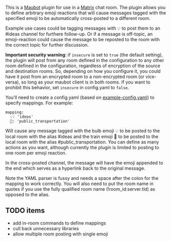 This is a [Maubot](https://github.com/maubot/maubot) plugin for use in a [Matrix](https://matrix.org/) chat room. The plugin allows you to define arbitrary emoji reactions that will cause messages tagged with the specified emoji to be automatically cross-posted to a different room.

Example use cases could be tagging messages with :bulb: to post them to an #ideas channel for furthere follow-up. Or if a message is off-topic, an emoji-reaction could cause the message to be reposted to the room with the correct topic for further discussion.

**Important security warning**: if `insecure` is set to `true` (the default setting), the plugin will post from any room defined in the configuration to any other room defined in the configuration, regardless of encryption of the source and destination rooms. So, depending on how you configure it, you could have it post from an encrypted room to a non-encrypted room (or vice-versa), so long as your maubot client is in both rooms. If you want to prohibit this behavior, set `insecure` in config.yaml to `false`.

You'll need to create a config.yaml (based on [example-config.yaml](example-config.yaml)) to specify mappings. For example:
```
mapping:
  💡: 'ideas'
  🚋: 'public_transportation'
```
Will cause any message tagged with the bulb emoji :bulb: to be posted to the local room with the alias #ideas and the train emoji :train: to be posted to the local room with the alias #public_transportation. You can define as many actions as you want, although currently the plugin is limited to posting to one room per emoji reaction.

In the cross-posted channel, the message will have the emoji appended to the end which serves as a hyperlink back to the original message.

Note the YAML parser is fussy and needs a space after the colon for the mapping to work correctly. You will also need to put the room name in quotes if you use the fully qualified room name (!room_id:server.tld) as opposed to the alias.

## TODO items

* add in-room commands to define mappings
* cull back unnecessary libraries
* allow multiple room posting with single emoji
